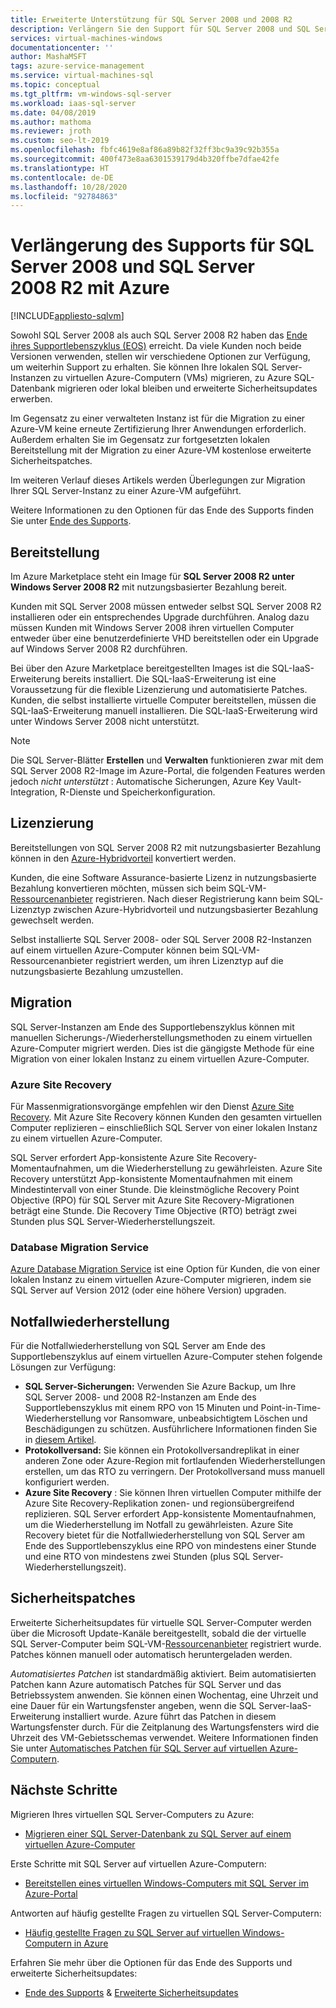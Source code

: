 ```yaml
---
title: Erweiterte Unterstützung für SQL Server 2008 und 2008 R2
description: Verlängern Sie den Support für SQL Server 2008 und SQL Server 2008 R2, indem Sie Ihre SQL Server-Instanz zu Azure migrieren oder verlängerten Support erwerben, um lokale Instanzen zu behalten.
services: virtual-machines-windows
documentationcenter: ''
author: MashaMSFT
tags: azure-service-management
ms.service: virtual-machines-sql
ms.topic: conceptual
ms.tgt_pltfrm: vm-windows-sql-server
ms.workload: iaas-sql-server
ms.date: 04/08/2019
ms.author: mathoma
ms.reviewer: jroth
ms.custom: seo-lt-2019
ms.openlocfilehash: fbfc4619e8af86a89b82f32ff3bc9a39c92b355a
ms.sourcegitcommit: 400f473e8aa6301539179d4b320ffbe7dfae42fe
ms.translationtype: HT
ms.contentlocale: de-DE
ms.lasthandoff: 10/28/2020
ms.locfileid: "92784863"
---
```

# <a name="extend-support-for-sql-server-2008-and-sql-server-2008-r2-with-azure"></a>Verlängerung des Supports für SQL Server 2008 und SQL Server 2008 R2 mit Azure
[!INCLUDE[appliesto-sqlvm](../../includes/appliesto-sqlvm.md)]

Sowohl SQL Server 2008 als auch SQL Server 2008 R2 haben das [Ende ihres Supportlebenszyklus (EOS)](https://www.microsoft.com/sql-server/sql-server-2008) erreicht. Da viele Kunden noch beide Versionen verwenden, stellen wir verschiedene Optionen zur Verfügung, um weiterhin Support zu erhalten. Sie können Ihre lokalen SQL Server-Instanzen zu virtuellen Azure-Computern (VMs) migrieren, zu Azure SQL-Datenbank migrieren oder lokal bleiben und erweiterte Sicherheitsupdates erwerben.

Im Gegensatz zu einer verwalteten Instanz ist für die Migration zu einer Azure-VM keine erneute Zertifizierung Ihrer Anwendungen erforderlich. Außerdem erhalten Sie im Gegensatz zur fortgesetzten lokalen Bereitstellung mit der Migration zu einer Azure-VM kostenlose erweiterte Sicherheitspatches.

Im weiteren Verlauf dieses Artikels werden Überlegungen zur Migration Ihrer SQL Server-Instanz zu einer Azure-VM aufgeführt.

Weitere Informationen zu den Optionen für das Ende des Supports finden Sie unter [Ende des Supports](/sql/sql-server/end-of-support/sql-server-end-of-life-overview).

## <a name="provisioning"></a>Bereitstellung

Im Azure Marketplace steht ein Image für **SQL Server 2008 R2 unter Windows Server 2008 R2** mit nutzungsbasierter Bezahlung bereit.

Kunden mit SQL Server 2008 müssen entweder selbst SQL Server 2008 R2 installieren oder ein entsprechendes Upgrade durchführen. Analog dazu müssen Kunden mit Windows Server 2008 ihren virtuellen Computer entweder über eine benutzerdefinierte VHD bereitstellen oder ein Upgrade auf Windows Server 2008 R2 durchführen.

Bei über den Azure Marketplace bereitgestellten Images ist die SQL-IaaS-Erweiterung bereits installiert. Die SQL-IaaS-Erweiterung ist eine Voraussetzung für die flexible Lizenzierung und automatisierte Patches. Kunden, die selbst installierte virtuelle Computer bereitstellen, müssen die SQL-IaaS-Erweiterung manuell installieren. Die SQL-IaaS-Erweiterung wird unter Windows Server 2008 nicht unterstützt.

> [!NOTE]
> Die SQL Server-Blätter **Erstellen** und **Verwalten** funktionieren zwar mit dem SQL Server 2008 R2-Image im Azure-Portal, die folgenden Features werden jedoch _nicht unterstützt_ : Automatische Sicherungen, Azure Key Vault-Integration, R-Dienste und Speicherkonfiguration.

## <a name="licensing"></a>Lizenzierung
Bereitstellungen von SQL Server 2008 R2 mit nutzungsbasierter Bezahlung können in den [Azure-Hybridvorteil](https://azure.microsoft.com/pricing/hybrid-benefit/) konvertiert werden.

Kunden, die eine Software Assurance-basierte Lizenz in nutzungsbasierte Bezahlung konvertieren möchten, müssen sich beim SQL-VM-[Ressourcenanbieter](sql-vm-resource-provider-register.md) registrieren. Nach dieser Registrierung kann beim SQL-Lizenztyp zwischen Azure-Hybridvorteil und nutzungsbasierter Bezahlung gewechselt werden.

Selbst installierte SQL Server 2008- oder SQL Server 2008 R2-Instanzen auf einem virtuellen Azure-Computer können beim SQL-VM-Ressourcenanbieter registriert werden, um ihren Lizenztyp auf die nutzungsbasierte Bezahlung umzustellen.

## <a name="migration"></a>Migration
SQL Server-Instanzen am Ende des Supportlebenszyklus können mit manuellen Sicherungs-/Wiederherstellungsmethoden zu einem virtuellen Azure-Computer migriert werden. Dies ist die gängigste Methode für eine Migration von einer lokalen Instanz zu einem virtuellen Azure-Computer.

### <a name="azure-site-recovery"></a>Azure Site Recovery

Für Massenmigrationsvorgänge empfehlen wir den Dienst [Azure Site Recovery](../../../site-recovery/site-recovery-overview.md). Mit Azure Site Recovery können Kunden den gesamten virtuellen Computer replizieren – einschließlich SQL Server von einer lokalen Instanz zu einem virtuellen Azure-Computer.

SQL Server erfordert App-konsistente Azure Site Recovery-Momentaufnahmen, um die Wiederherstellung zu gewährleisten. Azure Site Recovery unterstützt App-konsistente Momentaufnahmen mit einem Mindestintervall von einer Stunde. Die kleinstmögliche Recovery Point Objective (RPO) für SQL Server mit Azure Site Recovery-Migrationen beträgt eine Stunde. Die Recovery Time Objective (RTO) beträgt zwei Stunden plus SQL Server-Wiederherstellungszeit.

### <a name="database-migration-service"></a>Database Migration Service

[Azure Database Migration Service](../../../dms/dms-overview.md) ist eine Option für Kunden, die von einer lokalen Instanz zu einem virtuellen Azure-Computer migrieren, indem sie SQL Server auf Version 2012 (oder eine höhere Version) upgraden.

## <a name="disaster-recovery"></a>Notfallwiederherstellung

Für die Notfallwiederherstellung von SQL Server am Ende des Supportlebenszyklus auf einem virtuellen Azure-Computer stehen folgende Lösungen zur Verfügung:

- **SQL Server-Sicherungen:** Verwenden Sie Azure Backup, um Ihre SQL Server 2008- und 2008 R2-Instanzen am Ende des Supportlebenszyklus mit einem RPO von 15 Minuten und Point-in-Time-Wiederherstellung vor Ransomware, unbeabsichtigtem Löschen und Beschädigungen zu schützen. Ausführlichere Informationen finden Sie in [diesem Artikel](../../../backup/sql-support-matrix.md#scenario-support).
- **Protokollversand:** Sie können ein Protokollversandreplikat in einer anderen Zone oder Azure-Region mit fortlaufenden Wiederherstellungen erstellen, um das RTO zu verringern. Der Protokollversand muss manuell konfiguriert werden.
- **Azure Site Recovery** : Sie können Ihren virtuellen Computer mithilfe der Azure Site Recovery-Replikation zonen- und regionsübergreifend replizieren. SQL Server erfordert App-konsistente Momentaufnahmen, um die Wiederherstellung im Notfall zu gewährleisten. Azure Site Recovery bietet für die Notfallwiederherstellung von SQL Server am Ende des Supportlebenszyklus eine RPO von mindestens einer Stunde und eine RTO von mindestens zwei Stunden (plus SQL Server-Wiederherstellungszeit).

## <a name="security-patching"></a>Sicherheitspatches
Erweiterte Sicherheitsupdates für virtuelle SQL Server-Computer werden über die Microsoft Update-Kanäle bereitgestellt, sobald die der virtuelle SQL Server-Computer beim SQL-VM-[Ressourcenanbieter](sql-vm-resource-provider-register.md) registriert wurde. Patches können manuell oder automatisch heruntergeladen werden.

*Automatisiertes Patchen* ist standardmäßig aktiviert. Beim automatisierten Patchen kann Azure automatisch Patches für SQL Server und das Betriebssystem anwenden. Sie können einen Wochentag, eine Uhrzeit und eine Dauer für ein Wartungsfenster angeben, wenn die SQL Server-IaaS-Erweiterung installiert wurde. Azure führt das Patchen in diesem Wartungsfenster durch. Für die Zeitplanung des Wartungsfensters wird die Uhrzeit des VM-Gebietsschemas verwendet. Weitere Informationen finden Sie unter [Automatisches Patchen für SQL Server auf virtuellen Azure-Computern](automated-patching.md).


## <a name="next-steps"></a>Nächste Schritte

Migrieren Ihres virtuellen SQL Server-Computers zu Azure:

* [Migrieren einer SQL Server-Datenbank zu SQL Server auf einem virtuellen Azure-Computer](migrate-to-vm-from-sql-server.md)

Erste Schritte mit SQL Server auf virtuellen Azure-Computern:

* [Bereitstellen eines virtuellen Windows-Computers mit SQL Server im Azure-Portal](sql-vm-create-portal-quickstart.md)

Antworten auf häufig gestellte Fragen zu virtuellen SQL Server-Computern:

* [Häufig gestellte Fragen zu SQL Server auf virtuellen Windows-Computern in Azure](frequently-asked-questions-faq.md)

Erfahren Sie mehr über die Optionen für das Ende des Supports und erweiterte Sicherheitsupdates:

* [Ende des Supports](/sql/sql-server/end-of-support/sql-server-end-of-life-overview) & [Erweiterte Sicherheitsupdates](/sql/sql-server/end-of-support/sql-server-extended-security-updates)